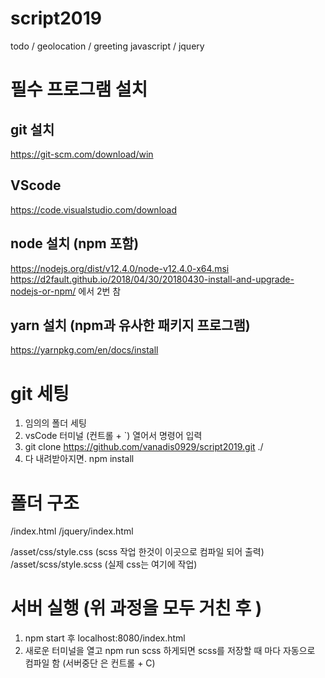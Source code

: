 # script2019

todo / geolocation / greeting javascript / jquery

# 필수 프로그램 설치

## git 설치

https://git-scm.com/download/win

## VScode

https://code.visualstudio.com/download

## node 설치 (npm 포함)

https://nodejs.org/dist/v12.4.0/node-v12.4.0-x64.msi
https://d2fault.github.io/2018/04/30/20180430-install-and-upgrade-nodejs-or-npm/ 에서 2번 참

## yarn 설치 (npm과 유사한 패키지 프로그램)

https://yarnpkg.com/en/docs/install

# git 세팅

1. 임의의 폴더 세팅
2. vsCode 터미널 (컨트롤 + `) 열어서 명령어 입력
3. git clone https://github.com/vanadis0929/script2019.git ./
4. 다 내려받아지면. npm install

# 폴더 구조

/index.html
/jquery/index.html

/asset/css/style.css (scss 작업 한것이 이곳으로 컴파일 되어 출력)
/asset/scss/style.scss (실제 css는 여기에 작업)

# 서버 실행 (위 과정을 모두 거친 후 )

1. npm start 후 localhost:8080/index.html
2. 새로운 터미널을 열고 npm run scss 하게되면 scss를 저장할 때 마다 자동으로 컴파일 함 (서버중단 은 컨트롤 + C)
